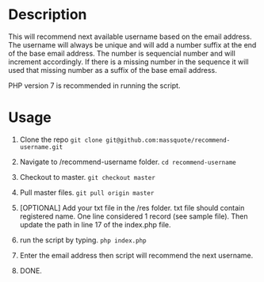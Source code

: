 # Description

This will recommend next available username based on the email address. The username will always be unique and will add a number suffix at the end of the base email address. The number is sequencial number and will increment accordingly. If there is a missing number in the sequence it will used that missing number as a suffix of the base email address.

PHP version 7 is recommended in running the script.


# Usage

1. Clone the repo 
  `git clone git@github.com:massquote/recommend-username.git`
  
2. Navigate to /recommend-username folder. 
  `cd recommend-username`
  
3. Checkout to master. 
   `git checkout master`

4. Pull master files. 
  `git pull origin master`
  
5. [OPTIONAL] Add your txt file in the /res folder. txt file should contain registered name. One line considered 1 record (see sample file). Then update the path in line 17 of the index.php file.

6. run the script by typing.
   `php index.php`

7. Enter the email address then script will recommend the next username. 
8. DONE.

